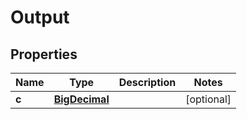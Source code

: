 # Output

## Properties
Name | Type | Description | Notes
------------ | ------------- | ------------- | -------------
**c** | [**BigDecimal**](BigDecimal.md) |  |  [optional]
